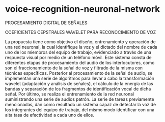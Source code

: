 # voice-recognition-neuronal-network

PROCESAMIENTO DIGITAL DE SEÑALES

COEFICIENTES CEPSTRALES WAVELET PARA RECONOCIMIENTO DE VOZ

La propuesta tiene como objetivo el diseño, entrenamiento y operación de una red neuronal, la cual identifique la voz y el dictado del nombre de cada uno de los miembros del equipo de trabajo, evidenciado a través de una respuesta visual por medio de un teléfono móvil. Este sistema consta de diferentes etapas de procesamiento del audio de los interlocutores, como son el fraccionamiento de la señal de voz y filtrado de la misma con técnicas específicas. Posterior al procesamiento de la señal de audio, se implementan una serie de algoritmos para llevar a cabo la transformación wavelet (adaptación y análisis de señales), el cálculo de la energía de las bandas y separación de los fragmentos de identificación vocal de dicha señal. Por último, se realiza el entrenamiento de la red neuronal suministrando una serie de audios patrón. La serie de tareas previamente mencionadas, dan como resultado un sistema capaz de detectar la voz de los integrantes del equipo de trabajo, del mismo modo identificar con una alta tasa de efectividad a cada uno de ellos. 
